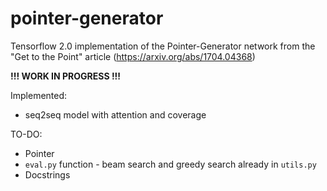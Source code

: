 # pointer-generator

Tensorflow 2.0 implementation of the Pointer-Generator network from the "Get to the Point" article (https://arxiv.org/abs/1704.04368)

**!!! WORK IN PROGRESS !!!**

Implemented:
* seq2seq model with attention and coverage

TO-DO:
* Pointer
* `eval.py` function - beam search and greedy search already in `utils.py`
* Docstrings
